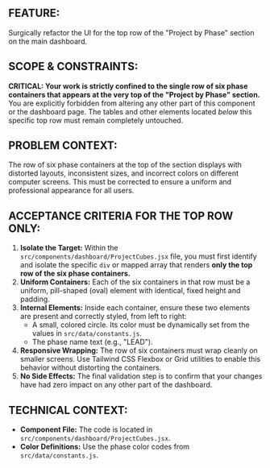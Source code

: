 ## FEATURE:
Surgically refactor the UI for the top row of the "Project by Phase" section on the main dashboard.

## SCOPE & CONSTRAINTS:
**CRITICAL: Your work is strictly confined to the single row of six phase containers that appears at the very top of the "Project by Phase" section.** You are explicitly forbidden from altering any other part of this component or the dashboard page. The tables and other elements located *below* this specific top row must remain completely untouched.

## PROBLEM CONTEXT:
The row of six phase containers at the top of the section displays with distorted layouts, inconsistent sizes, and incorrect colors on different computer screens. This must be corrected to ensure a uniform and professional appearance for all users.

## ACCEPTANCE CRITERIA FOR THE TOP ROW ONLY:
1.  **Isolate the Target:** Within the `src/components/dashboard/ProjectCubes.jsx` file, you must first identify and isolate the specific `div` or mapped array that renders **only the top row of the six phase containers.**
2.  **Uniform Containers:** Each of the six containers in that row must be a uniform, pill-shaped (oval) element with identical, fixed height and padding.
3.  **Internal Elements:** Inside each container, ensure these two elements are present and correctly styled, from left to right:
    * A small, colored circle. Its color must be dynamically set from the values in `src/data/constants.js`.
    * The phase name text (e.g., "LEAD").
4.  **Responsive Wrapping:** The row of six containers must wrap cleanly on smaller screens. Use Tailwind CSS Flexbox or Grid utilities to enable this behavior without distorting the containers.
5.  **No Side Effects:** The final validation step is to confirm that your changes have had zero impact on any other part of the dashboard.

## TECHNICAL CONTEXT:
- **Component File:** The code is located in `src/components/dashboard/ProjectCubes.jsx`.
- **Color Definitions:** Use the phase color codes from `src/data/constants.js`.